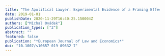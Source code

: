 ```yaml
---
title: "The Apolitical Lawyer: Experimental Evidence of a Framing Effect"
date: 2019-01-01
publishDate: 2020-11-29T16:40:25.150004Z
authors: ["Michal Ovádek"]
publication_types: ["2"]
abstract: ""
featured: false
publication: "*European Journal of Law and Economics*"
doi: "10.1007/s10657-019-09632-7"
---
```


